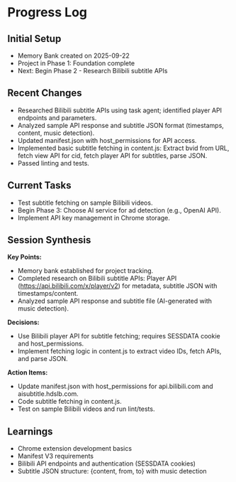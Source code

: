 # Progress Log

## Initial Setup
- Memory Bank created on 2025-09-22
- Project in Phase 1: Foundation complete
- Next: Begin Phase 2 - Research Bilibili subtitle APIs

## Recent Changes
- Researched Bilibili subtitle APIs using task agent; identified player API endpoints and parameters.
- Analyzed sample API response and subtitle JSON format (timestamps, content, music detection).
- Updated manifest.json with host_permissions for API access.
- Implemented basic subtitle fetching in content.js: Extract bvid from URL, fetch view API for cid, fetch player API for subtitles, parse JSON.
- Passed linting and tests.

## Current Tasks
- Test subtitle fetching on sample Bilibili videos.
- Begin Phase 3: Choose AI service for ad detection (e.g., OpenAI API).
- Implement API key management in Chrome storage.

## Session Synthesis
**Key Points:**
- Memory bank established for project tracking.
- Completed research on Bilibili subtitle APIs: Player API (https://api.bilibili.com/x/player/v2) for metadata, subtitle JSON with timestamps/content.
- Analyzed sample API response and subtitle file (AI-generated with music detection).

**Decisions:**
- Use Bilibili player API for subtitle fetching; requires SESSDATA cookie and host_permissions.
- Implement fetching logic in content.js to extract video IDs, fetch APIs, and parse JSON.

**Action Items:**
- Update manifest.json with host_permissions for api.bilibili.com and aisubtitle.hdslb.com.
- Code subtitle fetching in content.js.
- Test on sample Bilibili videos and run lint/tests.

## Learnings
- Chrome extension development basics
- Manifest V3 requirements
- Bilibili API endpoints and authentication (SESSDATA cookies)
- Subtitle JSON structure: {content, from, to} with music detection